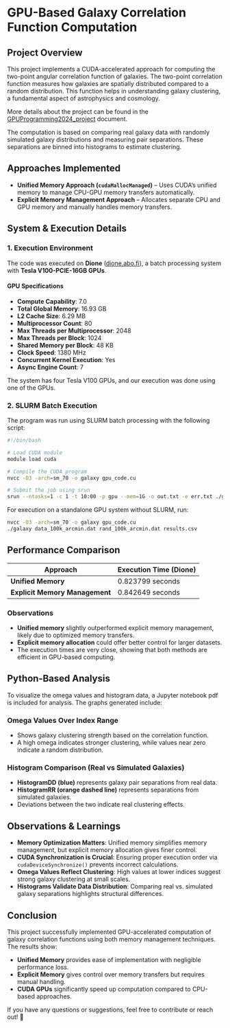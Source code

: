 # GPU-Based Galaxy Correlation Function Computation

## Project Overview

This project implements a CUDA-accelerated approach for computing the two-point angular correlation function of galaxies. The two-point correlation function measures how galaxies are spatially distributed compared to a random distribution. This function helps in understanding galaxy clustering, a fundamental aspect of astrophysics and cosmology.

More details about the project can be found in the [GPUProgramming2024_project](GPUProgramming2024_project.pdf) document.

The computation is based on comparing real galaxy data with randomly simulated galaxy distributions and measuring pair separations. These separations are binned into histograms to estimate clustering.

## Approaches Implemented

- **Unified Memory Approach (`cudaMallocManaged`)** – Uses CUDA’s unified memory to manage CPU-GPU memory transfers automatically.
- **Explicit Memory Management Approach** – Allocates separate CPU and GPU memory and manually handles memory transfers.

## System & Execution Details

### 1. Execution Environment

The code was executed on **Dione** ([dione.abo.fi](https://dione.abo.fi)), a batch processing system with **Tesla V100-PCIE-16GB GPUs**.

#### GPU Specifications

- **Compute Capability**: 7.0
- **Total Global Memory**: 16.93 GB
- **L2 Cache Size**: 6.29 MB
- **Multiprocessor Count**: 80
- **Max Threads per Multiprocessor**: 2048
- **Max Threads per Block**: 1024
- **Shared Memory per Block**: 48 KB
- **Clock Speed**: 1380 MHz
- **Concurrent Kernel Execution**: Yes
- **Async Engine Count**: 7

The system has four Tesla V100 GPUs, and our execution was done using one of the GPUs.

### 2. SLURM Batch Execution

The program was run using SLURM batch processing with the following script:

```bash
#!/bin/bash

# Load CUDA module
module load cuda

# Compile the CUDA program
nvcc -O3 -arch=sm_70 -o galaxy gpu_code.cu

# Submit the job using srun
srun --ntasks=1 -c 1 -t 10:00 -p gpu --mem=1G -o out.txt -e err.txt ./galaxy data_100k_arcmin.dat rand_100k_arcmin.dat results.csv
```

For execution on a standalone GPU system without SLURM, run:

```bash
nvcc -O3 -arch=sm_70 -o galaxy gpu_code.cu
./galaxy data_100k_arcmin.dat rand_100k_arcmin.dat results.csv
```

## Performance Comparison

| Approach | Execution Time (Dione) |
|----------|------------------------|
| **Unified Memory** | 0.823799 seconds |
| **Explicit Memory Management** | 0.842649 seconds |

### Observations

- **Unified memory** slightly outperformed explicit memory management, likely due to optimized memory transfers.
- **Explicit memory allocation** could offer better control for larger datasets.
- The execution times are very close, showing that both methods are efficient in GPU-based computing.

## Python-Based Analysis

To visualize the omega values and histogram data, a Jupyter notebook pdf is included for analysis. The graphs generated include:

### **Omega Values Over Index Range**

- Shows galaxy clustering strength based on the correlation function.
- A high omega indicates stronger clustering, while values near zero indicate a random distribution.

### **Histogram Comparison (Real vs Simulated Galaxies)**

- **HistogramDD (blue)** represents galaxy pair separations from real data.
- **HistogramRR (orange dashed line)** represents separations from simulated galaxies.
- Deviations between the two indicate real clustering effects.

## Observations & Learnings

- **Memory Optimization Matters**: Unified memory simplifies memory management, but explicit memory allocation gives finer control.
- **CUDA Synchronization is Crucial**: Ensuring proper execution order via `cudaDeviceSynchronize()` prevents incorrect calculations.
- **Omega Values Reflect Clustering**: High values at lower indices suggest strong galaxy clustering at small scales.
- **Histograms Validate Data Distribution**: Comparing real vs. simulated galaxy separations highlights structural differences.

## Conclusion

This project successfully implemented GPU-accelerated computation of galaxy correlation functions using both memory management techniques. The results show:

- **Unified Memory** provides ease of implementation with negligible performance loss.
- **Explicit Memory** gives control over memory transfers but requires manual handling.
- **CUDA GPUs** significantly speed up computation compared to CPU-based approaches.

If you have any questions or suggestions, feel free to contribute or reach out! 🚀
